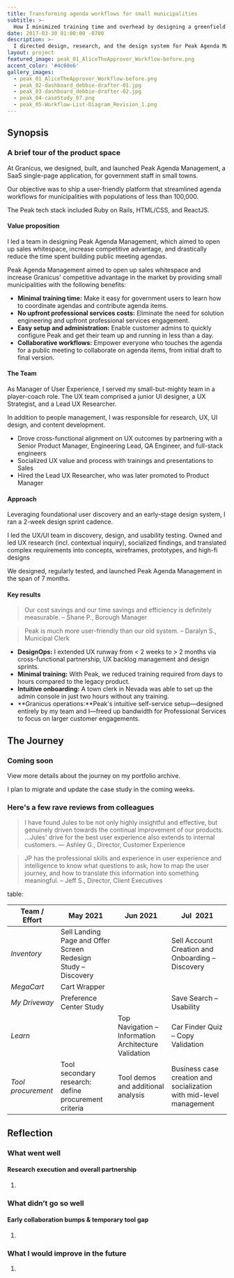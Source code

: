 ```yaml
---
title: Transforming agenda workflows for small municipalities
subtitle: >-
  How I minimized training time and overhead by designing a greenfield agenda management tool
date: 2017-03-30 01:00:00 -0700
description: >-
  I directed design, research, and the design system for Peak Agenda Management, which aimed to open up sales whitespace, increase competitive advantage, and drastically reduce the time spent building public meeting agendas.
layout: project
featured_image: peak_01_AliceTheApprover_Workflow-before.png
accent_color: '#4c60e6'
gallery_images:
  - peak_01_AliceTheApprover_Workflow-before.png
  - peak_02-dashboard_debbie-drafter-01.jpg
  - peak_03-dashboard_debbie-drafter-02.jpg
  - peak_04-caseStudy_07.png
  - peak_05-Workflow-List-Diagram_Revision_1.png
---
```

## Synopsis

### A brief tour of the product space

At Granicus, we designed, built, and launched Peak Agenda Management, a SaaS single-page application, for government staff in small towns. 

Our objective was to ship a user-friendly platform that streamlined agenda workflows for municipalities with populations of less than 100,000. 

The Peak tech stack included Ruby on Rails, HTML/CSS, and ReactJS.

#### Value proposition
I led a team in designing Peak Agenda Management, which aimed to open up sales whitespace, increase competitive advantage, and drastically reduce the time spent building public meeting agendas.

Peak Agenda Management aimed to open up sales whitespace and increase Granicus' competitive advantage in the market by providing small municipalities with the following benefits:

* **Minimal training time:** Make it easy for government users to learn how to coordinate agendas and contribute agenda items.
* **No upfront professional services costs:** Eliminate the need for solution engineering and upfront professional services engagement.
* **Easy setup and administration:** Enable customer admins to quickly configure Peak and get their team up and running in less than a day.
* **Collaborative workflows:** Empower everyone who touches the agenda for a public meeting to collaborate on agenda items, from initial draft to final version.

#### The Team

As Manager of User Experience, I served my small-but-mighty team in a player-coach role. The UX team comprised a junior UI designer, a UX Strategist, and a Lead UX Researcher.

In addition to people management, I was responsible for research, UX, UI design, and content development.

* Drove cross-functional alignment on UX outcomes by partnering with a Senior Product Manager, Engineering Lead, QA Engineer, and full-stack engineers
* Socialized UX value and process with trainings and presentations to Sales 
* Hired the Lead UX Researcher, who was later promoted to Product Manager

#### Approach
Leveraging foundational user discovery and an early-stage design system, I ran a 2-week design sprint cadence.

I led the UX/UI team in discovery, design, and usability testing. Owned and led UX research (incl. contextual inquiry), socialized findings, and translated complex requirements into concepts, wireframes, prototypes, and high-fi designs

We designed, regularly tested, and launched Peak Agenda Management in the span of 7 months.

#### Key results

> Our cost savings and our time savings and efficiency is definitely measurable. – Shane P., Borough Manager

> Peak is much more user-friendly than our old system. – Daralyn S., Municipal Clerk

* **DesignOps:** I extended UX runway from < 2 weeks to > 2 months via cross-functional partnership, UX backlog management and design sprints.
* **Minimal training:** With Peak, we reduced training required from days to hours compared to the legacy product.
* **Intuitive onboarding:** A town clerk in Nevada was able to set up the admin console in just two hours without any training.
* **Granicus operations:**Peak's intuitive self-service setup—designed entirely by my team and I—freed up bandwidth for Professional Services to focus on larger customer engagements.

## The Journey

### Coming soon

View more details about the journey on my portfolio archive.

I plan to migrate and update the case study in the coming weeks.


### Here's a few rave reviews from colleagues

> I have found Jules to be not only highly insightful and effective, but genuinely driven towards the continual improvement of our products.  …Jules' drive for the best user experience also extends to internal customers. — Ashley G., Director, Customer Experience

> JP has the professional skills and experience in user experience and intelligence to know what questions to ask, how to map the user journey, and how to translate this information into something meaningful. – Jeff S., Director, Client Executives

table:

| Team / Effort | May 2021 | Jun 2021 | Jul&nbsp; 2021 |
| --- | --- | --- | --- |
| *Inventory* | Sell Landing Page and Offer Screen Redesign Study – Discovery |  | Sell Account Creation and Onboarding – Discovery |
| *MegaCart* | Cart Wrapper |  |  |
| *My Driveway* | Preference Center Study |  | Save Search – Usability |
| *Learn* |  | Top Navigation – Information Architecture Validation | Car Finder Quiz – Copy Validation |
| *Tool procurement* | Tool secondary research: define procurement criteria | Tool demos and additional analysis | Business case creation and socialization with mid-level management |

## Reflection

### What went well

#### Research execution and overall partnership

1. 

### What didn’t go so well

#### Early collaboration bumps & temporary tool gap

1. 

### What I would improve in the future

1. 